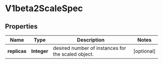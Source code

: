 

# V1beta2ScaleSpec

## Properties

Name | Type | Description | Notes
------------ | ------------- | ------------- | -------------
**replicas** | **Integer** | desired number of instances for the scaled object. |  [optional]



